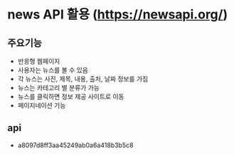 # news API 활용 (https://newsapi.org/)

## 주요기능

- 반응형 웹페이지
- 사용자는 뉴스를 볼 수 있음
- 각 뉴스는 사진, 제목, 내용, 출처, 날짜 정보를 가짐
- 뉴스는 카테고리 별 분류가 가능
- 뉴스를 클릭하면 정보 제공 사이트로 이동
- 페이지네이션 기능

## api

- a8097d8ff3aa45249ab0a6a418b3b5c8
